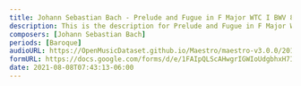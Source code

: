 ```yaml
---
title: Johann Sebastian Bach - Prelude and Fugue in F Major WTC I BWV 856 (1)
description: This is the description for Prelude and Fugue in F Major WTC I BWV 856 by Johann Sebastian Bach
composers: [Johann Sebastian Bach]
periods: [Baroque]
audioURL: https://OpenMusicDataset.github.io/Maestro/maestro-v3.0.0/2015/MIDI-Unprocessed_R1_D1-1-8_mid--AUDIO-from_mp3_06_R1_2015_wav--1.midi
formURL: https://docs.google.com/forms/d/e/1FAIpQLScAHwgrIGWIoUdgbhxH7IgDxj9XoZfg-1QAwIvZHpWq3ZMACQ/viewform
date: 2021-08-08T07:43:13-06:00
---
```


